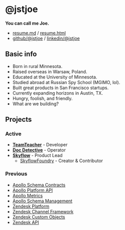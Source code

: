 # @jstjoe

**You can call me Joe.**

- [resume.md](https://jstjoe.github.io/docs/resume.md) / [resume.html](https://jstjoe.github.io/docs/resume)
- [github/@jstjoe](https://github.com/jstjoe) / [linkedin/@jstjoe](https://www.linkedin.com/in/jstjoe/)

## Basic info

- Born in rural Minnesota.
- Raised overseas in Warsaw, Poland.
- Educated at the University of Minnesota.
- Studied abroad at Russian Spy School (MGIMO, lol).
- Built great products in San Francisco startups.
- Currently expanding horizons in Austin, TX.
- Hungry, foolish, and friendly.
- What are we building?

## Projects

### Active

- **[TeamTeacher](https://www.teamteacher.ai/)** - Developer
- **[Doc Detective](https://doc-detective.com/)** - Operator
- **[Skyflow](https://www.skyflow.com)** - Product Lead
  - [SkyflowFoundry](https://github.com/SkyflowFoundry) - Creator & Contributor

### Previous

- [Apollo Schema Contracts](https://www.apollographql.com/docs/graphos/platform/schema-management/delivery/contracts/overview)
- [Apollo Platform API](https://www.apollographql.com/docs/graphos/platform/platform-api)
- [Apollo Metrics](https://www.apollographql.com/docs/graphos/platform/insights)
- [Apollo Schema Management](https://www.apollographql.com/docs/graphos/platform/schema-management)
- [Zendesk Platform](https://developer.zendesk.com/documentation/)
- [Zendesk Channel Framework](https://developer.zendesk.com/documentation/channel_framework/)
- [Zendesk Custom Objects](https://developer.zendesk.com/documentation/custom-data/)
- [Zendesk API](https://developer.zendesk.com/api-reference/)
